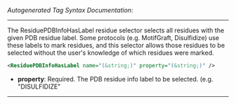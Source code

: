 _Autogenerated Tag Syntax Documentation:_

---
The ResiduePDBInfoHasLabel residue selector selects all residues with the given PDB residue label. Some protocols (e.g. MotifGraft, Disulfidize) use these labels to mark residues, and this selector allows those residues to be selected without the user's knowledge of which residues were marked.

```xml
<ResiduePDBInfoHasLabel name="(&string;)" property="(&string;)" />
```

-   **property**: Required. The PDB residue info label to be selected. (e.g. "DISULFIDIZE"

---
